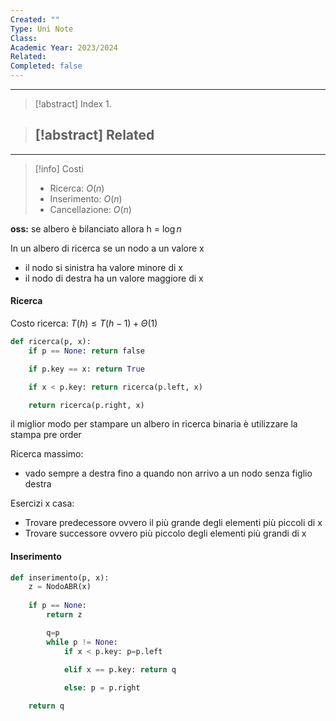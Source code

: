 ```yaml
---
Created: ""
Type: Uni Note
Class: 
Academic Year: 2023/2024
Related: 
Completed: false
---
```

---

>[!abstract] Index
>1. 

>[!abstract] Related
>- 

---

>[!info] Costi
>- Ricerca: $O(n)$
>- Inserimento: $O(n)$
>- Cancellazione: $O(n)$

**oss:** se albero è bilanciato allora h = $\log n$


In un albero di ricerca se un nodo a un valore x
- il nodo si sinistra ha valore minore di x
- il nodo di destra ha un valore maggiore di x


#### Ricerca
Costo ricerca: $T(h)\leq T(h-1)+\Theta(1)$

```python
def ricerca(p, x):
	if p == None: return false

	if p.key == x: return True

	if x < p.key: return ricerca(p.left, x)

	return ricerca(p.right, x)
```

il miglior modo per stampare un albero in ricerca binaria è utilizzare la stampa pre order

Ricerca massimo:
- vado sempre a destra fino a quando non arrivo a un nodo senza figlio destra


Esercizi x casa:
- Trovare predecessore ovvero il più grande degli elementi più piccoli di x
- Trovare successore ovvero più piccolo degli elementi più grandi di x 

#### Inserimento 
```python
def inserimento(p, x):
	z = NodoABR(x)
	
	if p == None: 
		return z

		q=p
		while p != None:
			if x < p.key: p=p.left
			
			elif x == p.key: return q

			else: p = p.right

	return q
```
